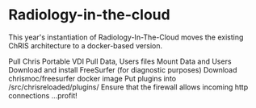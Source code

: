 # Radiology-in-the-cloud
This year's instantiation of Radiology-In-The-Cloud moves the existing ChRIS architecture to a docker-based version.

Pull Chris Portable VDI
Pull Data, Users files
Mount Data and Users
Download and install FreeSurfer (for diagnostic purposes)
Download chrismoc/freesurfer docker image
Put plugins into /src/chrisreloaded/plugins/
Ensure that the firewall allows incoming http connections
...profit!
